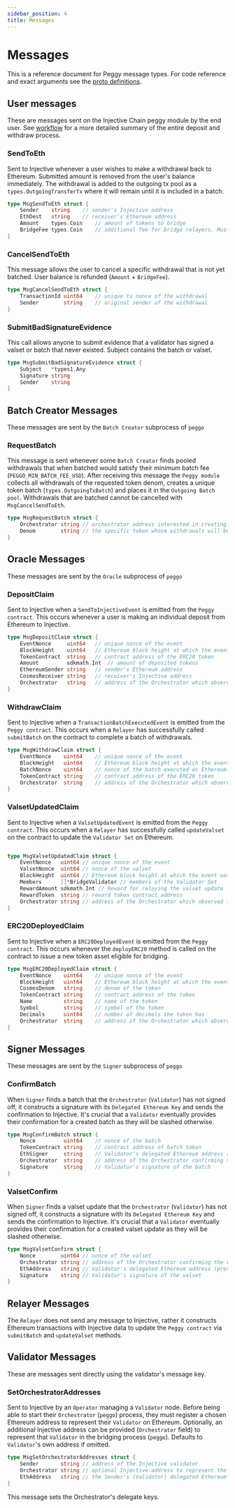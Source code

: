 ```yaml
---
sidebar_position: 4
title: Messages
---
```


# Messages

This is a reference document for Peggy message types. For code reference and exact arguments see the [proto definitions](https://github.com/InjectiveLabs/injective-core/blob/master/proto/injective/peggy/v1/msgs.proto).

## User messages

These are messages sent on the Injective Chain peggy module by the end user. See [workflow](02_workflow.md) for a more detailed summary of the entire deposit and withdraw process.

### SendToEth

Sent to Injective whenever a user wishes to make a withdrawal back to Ethereum. Submitted amount is removed from the user's balance immediately. The withdrawal is added to the outgoing tx pool as a `types.OutgoingTransferTx` where it will remain until it is included in a batch.

```go
type MsgSendToEth struct {
	Sender    string    // sender's Injective address
	EthDest   string    // receiver's Ethereum address
	Amount    types.Coin    // amount of tokens to bridge
	BridgeFee types.Coin    // additional fee for bridge relayers. Must be of same token type as Amount
}

```

### CancelSendToEth

This message allows the user to cancel a specific withdrawal that is not yet batched. User balance is refunded (`Amount` + `BridgeFee`).

```go
type MsgCancelSendToEth struct {
	TransactionId uint64    // unique tx nonce of the withdrawal
	Sender        string    // original sender of the withdrawal
}

```

### SubmitBadSignatureEvidence

This call allows anyone to submit evidence that a validator has signed a valset or batch that never existed. Subject contains the batch or valset.

```go
type MsgSubmitBadSignatureEvidence struct {
	Subject   *types1.Any 
	Signature string      
	Sender    string      
}
```

## Batch Creator Messages

These messages are sent by the `Batch Creator` subprocess of `peggo`

### RequestBatch

This message is sent whenever some `Batch Creator` finds pooled withdrawals that when batched would satisfy their minimum batch fee (`PEGGO_MIN_BATCH_FEE_USD`). After receiving this message the `Peggy module` collects all withdrawals of the requested token denom, creates a unique token batch (`types.OutgoingTxBatch`) and places it in the `Outgoing Batch pool`. Withdrawals that are batched cannot be cancelled with `MsgCancelSendToEth`.

```go
type MsgRequestBatch struct {
	Orchestrator string // orchestrator address interested in creating the batch. Not permissioned.  
	Denom        string // the specific token whose withdrawals will be batched together
}
```

## Oracle Messages

These messages are sent by the `Oracle` subprocess of `peggo`

### DepositClaim

Sent to Injective when a `SendToInjectiveEvent` is emitted from the `Peggy contract`. This occurs whenever a user is making an individual deposit from Ethereum to Injective.

```go
type MsgDepositClaim struct {
	EventNonce     uint64   // unique nonce of the event                                
	BlockHeight    uint64   // Ethereum block height at which the event was emitted                                
	TokenContract  string   // contract address of the ERC20 token                                 
	Amount         sdkmath.Int  // amount of deposited tokens 
	EthereumSender string   // sender's Ethereum address                                 
	CosmosReceiver string   // receiver's Injective address                                 
	Orchestrator   string   // address of the Orchestrator which observed the event                               
}
```

### WithdrawClaim

Sent to Injective when a `TransactionBatchExecutedEvent` is emitted from the `Peggy contract`. This occurs when a `Relayer` has successfully called `submitBatch` on the contract to complete a batch of withdrawals.

```go
type MsgWithdrawClaim struct {
	EventNonce    uint64    // unique nonce of the event
	BlockHeight   uint64    // Ethereum block height at which the event was emitted
	BatchNonce    uint64    // nonce of the batch executed on Ethereum
	TokenContract string    // contract address of the ERC20 token
	Orchestrator  string    // address of the Orchestrator which observed the event
}
```

### ValsetUpdatedClaim

Sent to Injective when a `ValsetUpdatedEvent` is emitted from the `Peggy contract`. This occurs when a `Relayer` has successfully called `updateValset` on the contract to update the `Validator Set` on Ethereum.

```go

type MsgValsetUpdatedClaim struct {
	EventNonce   uint64 // unique nonce of the event                      
	ValsetNonce  uint64 // nonce of the valset                           
	BlockHeight  uint64 // Ethereum block height at which the event was emitted                           
	Members      []*BridgeValidator // members of the Validator Set               
	RewardAmount sdkmath.Int // Reward for relaying the valset update 
	RewardToken  string // reward token contract address                                 
	Orchestrator string // address of the Orchestrator which observed the event                                 
}
```

### ERC20DeployedClaim

Sent to Injective when a `ERC20DeployedEvent` is emitted from the `Peggy contract`. This occurs whenever the `deployERC20` method is called on the contract to issue a new token asset eligible for bridging.

```go
type MsgERC20DeployedClaim struct {
	EventNonce    uint64    // unique nonce of the event
	BlockHeight   uint64    // Ethereum block height at which the event was emitted
	CosmosDenom   string    // denom of the token
	TokenContract string    // contract address of the token
	Name          string    // name of the token
	Symbol        string    // symbol of the token
	Decimals      uint64    // number of decimals the token has
	Orchestrator  string    // address of the Orchestrator which observed the event
}
```

## Signer Messages

These messages are sent by the `Signer` subprocess of `peggo`

### ConfirmBatch

When `Signer` finds a batch that the `Orchestrator` (`Validator`) has not signed off, it constructs a signature with its `Delegated Ethereum Key` and sends the confirmation to Injective. It's crucial that a `Validator` eventually provides their confirmation for a created batch as they will be slashed otherwise.

```go
type MsgConfirmBatch struct {
	Nonce         uint64    // nonce of the batch 
	TokenContract string    // contract address of batch token
	EthSigner     string    // Validator's delegated Ethereum address (previously registered)
	Orchestrator  string    // address of the Orchestrator confirming the batch
	Signature     string    // Validator's signature of the batch
}
```

### ValsetConfirm

When `Signer` finds a valset update that the `Orchestrator` (`Validator`) has not signed off, it constructs a signature with its `Delegated Ethereum Key` and sends the confirmation to Injective. It's crucial that a `Validator` eventually provides their confirmation for a created valset update as they will be slashed otherwise.

```go
type MsgValsetConfirm struct {
	Nonce        uint64 // nonce of the valset 
	Orchestrator string // address of the Orchestrator confirming the valset
	EthAddress   string // Validator's delegated Ethereum address (previously registered)
	Signature    string // Validator's signature of the valset
}
```

## Relayer Messages

The `Relayer` does not send any message to Injective, rather it constructs Ethereum transactions with Injective data to update the `Peggy contract` via `submitBatch` and `updateValset` methods.

## Validator Messages

These are messages sent directly using the validator's message key.

### SetOrchestratorAddresses

Sent to Injective by an `Operator` managing a `Validator` node. Before being able to start their `Orchestrator` (`peggo`) process, they must register a chosen Ethereum address to represent their `Validator` on Ethereum. Optionally, an additional Injective address can be provided (`Orchestrator` field) to represent that `Validator` in the bridging process (`peggo`). Defaults to `Validator`'s own address if omitted.

```go
type MsgSetOrchestratorAddresses struct {
	Sender       string // address of the Injective validator
	Orchestrator string // optional Injective address to represent the Validator in the bridging process (Defaults to Sender if left empty)
	EthAddress   string // the Sender's (Validator) delegated Ethereum address
}
```

This message sets the Orchestrator's delegate keys.
